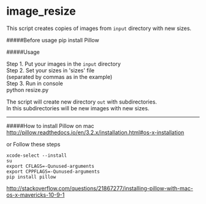 # image_resize
This script creates copies of images from `input` directory with new sizes.  

#####Before usage
		pip install Pillow

#####Usage

Step 1. Put your images in the `input` directory  
Step 2. Set your sizes in 'sizes' file  
(separated by commas as in the example)  
Step 3. Run in console   
		python resize.py 

The script will create new directory `out` with subdirectories.  
In this subdirectories will be new images with new sizes.  

---------------------------

#####How to install Pillow on mac
http://pillow.readthedocs.io/en/3.2.x/installation.html#os-x-installation

or 
Follow these steps  

    xcode-select --install  
    su  
    export CFLAGS=-Qunused-arguments  
    export CPPFLAGS=-Qunused-arguments  
    pip install pillow  

http://stackoverflow.com/questions/21867277/installing-pillow-with-mac-os-x-mavericks-10-9-1



